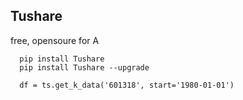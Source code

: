 

## Tushare
free, opensoure for A  
```
  pip install Tushare
  pip install Tushare --upgrade

  df = ts.get_k_data('601318', start='1980-01-01')
```
